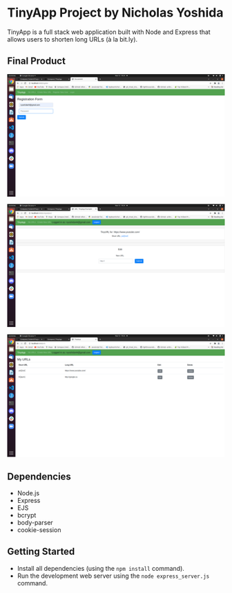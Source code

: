 # TinyApp Project by Nicholas Yoshida

TinyApp is a full stack web application built with Node and Express that allows users to shorten long URLs (à la bit.ly).

## Final Product

!["Registration Page: Make a new user here."](https://github.com/nyoshida44/tinyapp/blob/master/docs/registration.png)

!["ShortURL Information: Editand view your newly created shortURL."](https://github.com/nyoshida44/tinyapp/blob/master/docs/shortURL.png)

!["URLs list: a list of all shortURLs created by you!"](https://github.com/nyoshida44/tinyapp/blob/master/docs/urls.png)

## Dependencies

- Node.js
- Express
- EJS
- bcrypt
- body-parser
- cookie-session

## Getting Started

- Install all dependencies (using the `npm install` command).
- Run the development web server using the `node express_server.js` command.